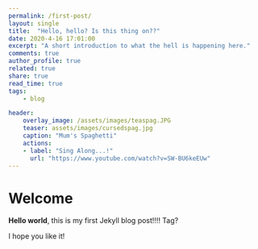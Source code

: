 ```yaml
---
permalink: /first-post/
layout: single
title:  "Hello, hello? Is this thing on??"
date: 2020-4-16 17:01:00
excerpt: "A short introduction to what the hell is happening here."
comments: true 
author_profile: true
related: true
share: true
read_time: true
tags:
    - blog

header:
    overlay_image: /assets/images/teaspag.JPG
    teaser: assets/images/cursedspag.jpg
    caption: "Mum's Spaghetti"
    actions: 
    - label: "Sing Along...!"
      url: "https://www.youtube.com/watch?v=SW-BU6keEUw"
---
```


# Welcome

**Hello world**, this is my first Jekyll blog post!!!! Tag?

I hope you like it!
